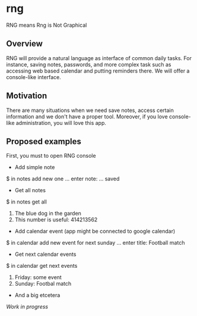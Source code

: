 rng
===

RNG means Rng is Not Graphical

Overview
--------

RNG will provide a natural language as interface of common daily tasks. For instance, saving notes, passwords, and more complex task such as accessing web based calendar and putting reminders there.
We will offer a console-like interface.

Motivation
----------

There are many situations when we need save notes, access certain information and we don't have a proper tool. Moreover, if you love console-like administration, you will love this app.

Proposed examples
-----------------

First, you must to open RNG console


* Add simple note

$ in notes add new one
... enter note: <something here>
... saved

* Get all notes

$ in notes get all
1. The blue dog in the garden
2. This number is useful: 414213562

* Add calendar event (app might be connected to google calendar)

$ in calendar add new event for next sunday
... enter title: Football match

* Get next calendar events

$ in calendar get next events
1. Friday: some event
2. Sunday: Footbal match

* And a big etcetera


*Work in progress*

